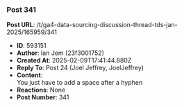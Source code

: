 ### Post 341
**Post URL**: /t/ga4-data-sourcing-discussion-thread-tds-jan-2025/165959/341
- **ID**: 593151
- **Author**: Ian Jem (23f3001752)
- **Created At**: 2025-02-09T17:41:44.880Z
- **Reply To**: Post 24 (Joel Jeffrey, JoelJeffrey)
- **Content**:  
  You just have to add a space after a hyphen
- **Reactions**: None
- **Post Number**: 341

